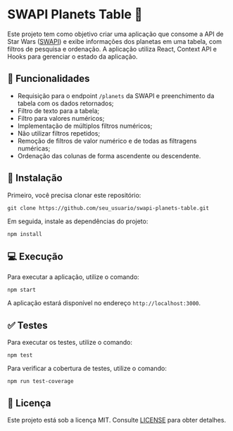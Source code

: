 # SWAPI Planets Table :milky_way:

Este projeto tem como objetivo criar uma aplicação que consome a API de Star Wars ([SWAPI](https://swapi.dev/)) e exibe informações dos planetas em uma tabela, com filtros de pesquisa e ordenação. A aplicação utiliza React, Context API e Hooks para gerenciar o estado da aplicação.

## :rocket: Funcionalidades

- Requisição para o endpoint `/planets` da SWAPI e preenchimento da tabela com os dados retornados;
- Filtro de texto para a tabela;
- Filtro para valores numéricos;
- Implementação de múltiplos filtros numéricos;
- Não utilizar filtros repetidos;
- Remoção de filtros de valor numérico e de todas as filtragens numéricas;
- Ordenação das colunas de forma ascendente ou descendente.

## :construction_worker: Instalação

Primeiro, você precisa clonar este repositório:

```
git clone https://github.com/seu_usuario/swapi-planets-table.git
```

Em seguida, instale as dependências do projeto:

```
npm install
```

## :computer: Execução

Para executar a aplicação, utilize o comando:

```
npm start
```

A aplicação estará disponível no endereço `http://localhost:3000`.

## :white_check_mark: Testes

Para executar os testes, utilize o comando:

```
npm test
```

Para verificar a cobertura de testes, utilize o comando:

```
npm run test-coverage
```

## :memo: Licença

Este projeto está sob a licença MIT. Consulte [LICENSE](LICENSE) para obter detalhes.

